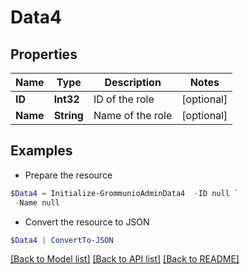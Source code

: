 # Data4
## Properties

Name | Type | Description | Notes
------------ | ------------- | ------------- | -------------
**ID** | **Int32** | ID of the role | [optional] 
**Name** | **String** | Name of the role | [optional] 

## Examples

- Prepare the resource
```powershell
$Data4 = Initialize-GrommunioAdminData4  -ID null `
 -Name null
```

- Convert the resource to JSON
```powershell
$Data4 | ConvertTo-JSON
```

[[Back to Model list]](../README.md#documentation-for-models) [[Back to API list]](../README.md#documentation-for-api-endpoints) [[Back to README]](../README.md)

